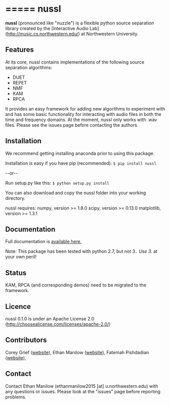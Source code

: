 =====
nussl
=====

**nussl** (pronounced like "nuzzle") is a flexible python source separation library
created by the [Interactive Audio Lab] (http://music.cs.northwestern.edu/) at Northwestern University.


Features
--------

At its core, nussl contains implementations of the following source separation algorithms:
* DUET
* REPET
* NMF
* KAM
* RPCA

It provides an easy framework for adding new algorithms to experiment with and has some basic functionality for
interacting with audio files in both the time and frequency domains. At the moment, nussl only works with .wav files.
Please see the issues page before contacting the authors.

Installation
------------

We recommend getting installing anaconda prior to using this package.

Installation is easy if you have pip (recommended):
``` $ pip install nussl ```

--or--

Run setup.py like this:
``` $ python setup.py install ```

You can also download and copy the nussl folder into your working directory.

nussl requires:
    numpy, version >= 1.8.0
    scipy, version >= 0.13.0
    matplotlib, version >= 1.3.1

Documentation
-------------

Full documentation is [available here.](https://interactiveaudiolab.github.io/nussl/)

Note: This package has been tested with python 2.7, but not 3.*. Use 3.* at your own peril!

Status
------
KAM, RPCA (and corresponding demos) need to be migrated to the framework.


Licence
-------
nussl 0.1.0 is under an Apache License 2.0 (http://choosealicense.com/licenses/apache-2.0/)


Contributors
------------
Corey Grief ([website](http://music.cs.northwestern.edu/people.php)),
Ethan Manilow ([website](www.ethanmanilow.com)),
Fatemah Pishdadian ([website](http://music.cs.northwestern.edu/people.php)),

Contact
-------
Contact Ethan Manilow (ethanmanilow2015 [at] u.northwestern.edu) with any questions or issues. Please look at the
"issues" page before reporting problems.